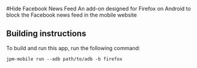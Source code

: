 #Hide Facebook News Feed
An add-on designed for Firefox on Android to block the Facebook news feed in the mobile website

## Building instructions
To build and run this app, run the following command:

`jpm-mobile run --adb path/to/adb -b firefox`

